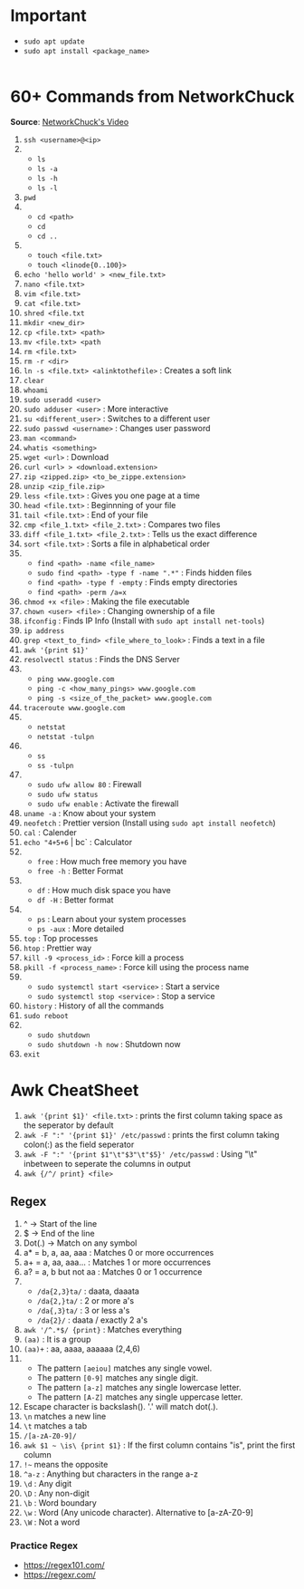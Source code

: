 # Important
* `sudo apt update`
* `sudo apt install <package_name>`
<br> <br>
# 60+ Commands from NetworkChuck
**Source**: [NetworkChuck's Video](https://www.youtube.com/watch?v=gd7BXuUQ91w)
1. `ssh <username>@<ip>`
2. 
    * `ls` 
    * `ls -a`
    * `ls -h`
    * `ls -l`
3. `pwd`
4. * `cd <path>`    
   * `cd`
   * `cd ..`
5. * `touch <file.txt>`
    * `touch <linode{0..100}>`
6. `echo 'hello world' > <new_file.txt>`
7. `nano <file.txt>`
8. `vim <file.txt>`
9. `cat <file.txt>`
10. `shred <file.txt`
11. `mkdir <new_dir>`
12. `cp <file.txt> <path>`
13. `mv <file.txt> <path`
14. `rm <file.txt>`
15. `rm -r <dir>`
16. `ln -s <file.txt> <alinktothefile>` : Creates a soft link
17. `clear`
18. `whoami`
19. `sudo useradd <user>`
20. `sudo adduser <user>` : More interactive
21. `su <different_user>` : Switches to a different user
22. `sudo passwd <username>` : Changes user password
23. `man <command>`
24. `whatis <something>`
25. `wget <url>` : Download
26. `curl <url> > <download.extension>`
27. `zip <zipped.zip> <to_be_zippe.extension>`
28. `unzip <zip_file.zip>`
29. `less <file.txt>` : Gives you one page at a time
30. `head <file.txt>` : Beginnning of your file
31. `tail <file.txt>` : End of your file
32. `cmp <file_1.txt> <file_2.txt>` : Compares two files
33. `diff <file_1.txt> <file_2.txt>` : Tells us the exact difference 
34. `sort <file.txt>` : Sorts a file in alphabetical order
35. * `find <path> -name <file_name>`
    * `sudo find <path> -type f -name ".*"` : Finds hidden files
    * `find <path> -type f -empty` : Finds empty directories
    * `find <path> -perm /a=x`
36. `chmod +x <file>` : Making the file executable
37. `chown <user> <file>` : Changing ownership of a file
38. `ifconfig` : Finds IP Info (Install with `sudo apt install net-tools`)
39.  `ip address`
40. `grep <text_to_find> <file_where_to_look>` : Finds a text in a file
41. `awk '{print $1}'`
42. `resolvectl status` : Finds the DNS Server
43. * `ping www.google.com`
    * `ping -c <how_many_pings> www.google.com`
    * `ping -s <size_of_the_packet> www.google.com`
44. `traceroute www.google.com`
45. * `netstat`
    * `netstat -tulpn`
46. * `ss`
    * `ss -tulpn`
47. * `sudo ufw allow 80` : Firewall
    * `sudo ufw status`
    * `sudo ufw enable` : Activate the firewall
48. `uname -a` : Know about your system
49. `neofetch` : Prettier version (Install using `sudo apt install neofetch`)
50. `cal` : Calender
51. `echo "4+5+6` | bc` : Calculator
52. * `free` : How much free memory you have
    * `free -h` : Better Format
53. * `df` : How much disk space you have
    * `df -H` : Better format
54. * `ps` : Learn about your system processes
    * `ps -aux` : More detailed
55. `top` : Top processes
56. `htop` : Prettier way
57. `kill -9 <process_id>` : Force kill a process
58. `pkill -f <process_name>` : Force kill using the process name
59. * `sudo systemctl start <service>` : Start a service
    * `sudo systemctl stop <service>` : Stop a service
60. `history` : History of all the commands
61. `sudo reboot`
62. * `sudo shutdown`
    * `sudo shutdown -h now` : Shutdown now
63. `exit`

# Awk CheatSheet
1. `awk '{print $1}' <file.txt>` : prints the first column taking space as the seperator by default
2. `awk -F ":" '{print $1}' /etc/passwd` : prints the first column taking colon(:) as the field seperator
3. `awk -F ":" '{print $1"\t"$3"\t"$5}' /etc/passwd` : Using "\t" inbetween to seperate the columns in output
4. `awk {/^/ print} <file>`

## Regex
1. ^ -> Start of the line
2. $ -> End of the line
3. Dot(.) -> Match on any symbol
4. a* = b, a, aa, aaa : Matches 0 or more occurrences
5. a+ = a, aa, aaa... : Matches 1 or more occurrences
6. a? = a, b but not aa : Matches 0 or 1 occurrence
7. * `/da{2,3}ta/` : daata, daaata
    * `/da{2,}ta/` : 2 or more a's
    * `/da{,3}ta/` : 3 or less a's
    * `/da{2}/` : daata / exactly 2 a's
8. `awk '/^.*$/ {print}` <file>: Matches everything 
9. `(aa)` : It is a group
10. `(aa)+` : aa, aaaa, aaaaaa (2,4,6)
11. * The pattern `[aeiou]` matches any single vowel.
    * The pattern `[0-9]` matches any single digit.
    * The pattern `[a-z]` matches any single lowercase letter.
    * The pattern `[A-Z]` matches any single uppercase letter.
12. Escape character is backslash(\). '\.' will match dot(.).
13. `\n` matches a new line
14. `\t` matches a tab
15. `/[a-zA-Z0-9]/`
16. `awk $1 ~ \is\ {print $1}` : If the first column contains "is", print the first column
17. `!~` means the opposite
18. `^a-z` : Anything but characters in the range a-z
19. `\d` : Any digit
20. `\D` : Any non-digit
21. `\b` : Word boundary
22. `\w` : Word (Any unicode character). Alternative to [a-zA-Z0-9]
23. `\W` : Not a word

### Practice Regex
* https://regex101.com/
* https://regexr.com/


